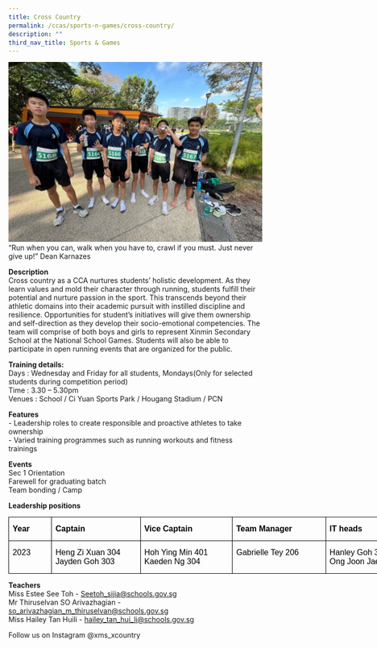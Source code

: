 ```yaml
---
title: Cross Country
permalink: /ccas/sports-n-games/cross-country/
description: ""
third_nav_title: Sports & Games
---
```

![sd](/images/CCAs/Cross%20Country/crosscountry3.jpg)
“Run when you can, walk when you have to, crawl if you must. Just never give up!” Dean Karnazes

  

**Description** <br>
Cross country as a CCA nurtures students’ holistic development. As they learn values and mold their character through running, students fulfill their potential and nurture passion in the sport. This transcends beyond their athletic domains into their academic pursuit with instilled discipline and resilience. Opportunities for student’s initiatives will give them ownership and self-direction as they develop their socio-emotional competencies. The team will comprise of both boys and girls to represent Xinmin Secondary School at the National School Games. Students will also be able to participate in open running events that are organized for the public. 

 

**Training details:** <br>
Days : Wednesday and Friday for all students, Mondays(Only for selected students during competition period)<br>
Time : 3.30 – 5.30pm<br>
Venues : School / Ci Yuan Sports Park / Hougang Stadium / PCN


**Features** <br>
\- Leadership roles to create responsible and proactive athletes to take ownership <br>
\- Varied training programmes such as running workouts and fitness trainings


**Events** <br>
Sec 1 Orientation<br>
Farewell for graduating batch<br>
Team bonding / Camp

  
**Leadership positions** <br>
        <!-- /\* Font Definitions \*/ @font-face {font-family:"Cambria Math"; panose-1:2 4 5 3 5 4 6 3 2 4; mso-font-charset:0; mso-generic-font-family:roman; mso-font-pitch:variable; mso-font-signature:3 0 0 0 1 0;} @font-face {font-family:DengXian; panose-1:2 1 6 0 3 1 1 1 1 1; mso-font-alt:等线; mso-font-charset:134; mso-generic-font-family:auto; mso-font-pitch:variable; mso-font-signature:-1610612033 953122042 22 0 262159 0;} @font-face {font-family:Calibri; panose-1:2 15 5 2 2 2 4 3 2 4; mso-font-charset:0; mso-generic-font-family:swiss; mso-font-pitch:variable; mso-font-signature:-469750017 -1073732485 9 0 511 0;} @font-face {font-family:"\\@DengXian"; panose-1:2 1 6 0 3 1 1 1 1 1; mso-font-charset:134; mso-generic-font-family:auto; mso-font-pitch:variable; mso-font-signature:-1610612033 953122042 22 0 262159 0;} /\* Style Definitions \*/ p.MsoNormal, li.MsoNormal, div.MsoNormal {mso-style-unhide:no; mso-style-qformat:yes; mso-style-parent:""; margin:0cm; mso-pagination:widow-orphan; font-size:11.0pt; font-family:"Calibri",sans-serif; mso-fareast-font-family:DengXian; mso-fareast-theme-font:minor-fareast;} .MsoChpDefault {mso-style-type:export-only; mso-default-props:yes; font-size:10.0pt; mso-ansi-font-size:10.0pt; mso-bidi-font-size:10.0pt;} @page WordSection1 {size:612.0pt 792.0pt; margin:72.0pt 72.0pt 72.0pt 72.0pt; mso-header-margin:36.0pt; mso-footer-margin:36.0pt; mso-paper-source:0;} div.WordSection1 {page:WordSection1;} -->

<table style="width:606.0pt;border-collapse:collapse;mso-yfti-tbllook:1184;
 mso-padding-alt:0cm 0cm 0cm 0cm" width="808" cellpadding="0" cellspacing="0" border="0" class="MsoNormalTable"><tbody><tr style="mso-yfti-irow:0;mso-yfti-firstrow:yes;height:14.6pt"><td style="width:58.0pt;border:solid windowtext 1.0pt;
  padding:0cm 5.4pt 0cm 5.4pt;height:14.6pt" valign="top" nowrap="" width="77"><p class="MsoNormal"><b><span style="font-size:12.0pt;font-family:&quot;Arial&quot;,sans-serif;
  color:black">Year</span></b></p></td><td style="width:137.0pt;border:solid windowtext 1.0pt;
  border-left:none;padding:0cm 5.4pt 0cm 5.4pt;height:14.6pt" valign="top" nowrap="" width="183"><p class="MsoNormal"><b><span style="font-size:12.0pt;font-family:&quot;Arial&quot;,sans-serif;
  color:black">Captain</span></b></p></td><td style="width:137.0pt;border:solid windowtext 1.0pt;
  border-left:none;padding:0cm 5.4pt 0cm 5.4pt;height:14.6pt" valign="top" nowrap="" width="183"><p class="MsoNormal"><b><span style="font-size:12.0pt;font-family:&quot;Arial&quot;,sans-serif;
  color:black">Vice Captain</span></b></p></td><td style="width:137.0pt;border:solid windowtext 1.0pt;
  border-left:none;padding:0cm 5.4pt 0cm 5.4pt;height:14.6pt" valign="top" nowrap="" width="183"><p class="MsoNormal"><b><span style="font-size:12.0pt;font-family:&quot;Arial&quot;,sans-serif;
  color:black">Team Manager</span></b></p></td><td style="width:137.0pt;border:solid windowtext 1.0pt;
  border-left:none;padding:0cm 5.4pt 0cm 5.4pt;height:14.6pt" valign="top" nowrap="" width="183"><p class="MsoNormal"><b><span style="font-size:12.0pt;font-family:&quot;Arial&quot;,sans-serif;
  color:black">IT heads</span></b></p></td></tr><tr style="mso-yfti-irow:1;mso-yfti-lastrow:yes;height:18.85pt"><td style="width:58.0pt;border:solid windowtext 1.0pt;
  border-top:none;padding:0cm 5.4pt 0cm 5.4pt;height:18.85pt" valign="top" nowrap="" width="77"><p class="MsoNormal"><span style="font-size:12.0pt;font-family:&quot;Arial&quot;,sans-serif;
  color:black">2023</span></p></td><td style="width:137.0pt;border-top:none;border-left:
  none;border-bottom:solid windowtext 1.0pt;border-right:solid windowtext 1.0pt;
  padding:0cm 5.4pt 0cm 5.4pt;height:18.85pt" valign="top" width="183"><p class="MsoNormal"><span style="font-size:12.0pt;font-family:&quot;Arial&quot;,sans-serif;
  color:black">Heng Zi Xuan 304<br>Jayden Goh 303</span></p></td><td style="width:137.0pt;border-top:none;border-left:
  none;border-bottom:solid windowtext 1.0pt;border-right:solid windowtext 1.0pt;
  padding:0cm 5.4pt 0cm 5.4pt;height:18.85pt" valign="top" width="183"><p class="MsoNormal"><span style="font-size:12.0pt;font-family:&quot;Arial&quot;,sans-serif;
		color:black">Hoh Ying Min 401<br>Kaeden Ng 304</span></p></td><td style="width:137.0pt;border-top:none;border-left:
  none;border-bottom:solid windowtext 1.0pt;border-right:solid windowtext 1.0pt;
  padding:0cm 5.4pt 0cm 5.4pt;height:18.85pt" valign="top" width="183"><p class="MsoNormal"><span style="font-size:12.0pt;font-family:&quot;Arial&quot;,sans-serif;
  color:black">Gabrielle Tey 206</span></p></td><td style="width:137.0pt;border-top:none;border-left:
  none;border-bottom:solid windowtext 1.0pt;border-right:solid windowtext 1.0pt;
  padding:0cm 5.4pt 0cm 5.4pt;height:18.85pt" valign="top" width="183"><p class="MsoNormal"><span style="font-size:12.0pt;font-family:&quot;Arial&quot;,sans-serif;
  color:black">Hanley Goh 302<br>Ong Joon Jae 204</span></p></td></tr></tbody></table>


  

**Teachers**&nbsp;<br>
Miss Estee See Toh  - Seetoh_sijia@schools.gov.sg<br>
Mr Thiruselvan SO Arivazhagian - so_arivazhagian_m_thiruselvan@schools.gov.sg<br>
Miss Hailey Tan Huili - hailey_tan_hui_li@schools.gov.sg<br>


Follow us on Instagram @xms\_xcountry